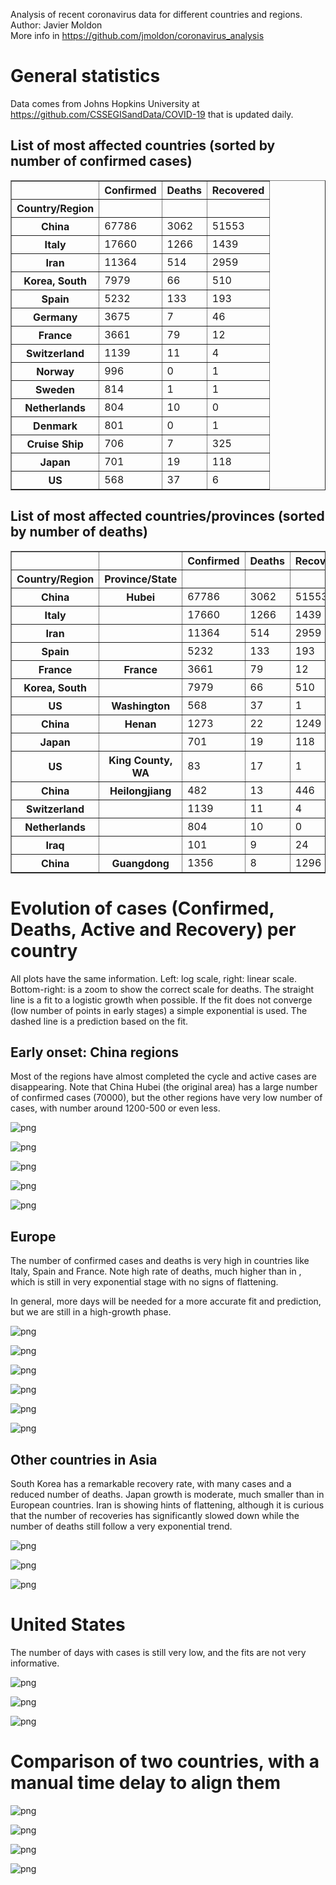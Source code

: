 Analysis of recent coronavirus data for different countries and regions.  
Author: Javier Moldon  
More info in https://github.com/jmoldon/coronavirus_analysis

# General statistics

Data comes from Johns Hopkins University at https://github.com/CSSEGISandData/COVID-19 that is updated daily.

## List of most affected countries (sorted by number of confirmed cases)




<div>
<style scoped>
    .dataframe tbody tr th:only-of-type {
        vertical-align: middle;
    }

    .dataframe tbody tr th {
        vertical-align: top;
    }

    .dataframe thead th {
        text-align: right;
    }
</style>
<table border="1" class="dataframe">
  <thead>
    <tr style="text-align: right;">
      <th></th>
      <th>Confirmed</th>
      <th>Deaths</th>
      <th>Recovered</th>
    </tr>
    <tr>
      <th>Country/Region</th>
      <th></th>
      <th></th>
      <th></th>
    </tr>
  </thead>
  <tbody>
    <tr>
      <th>China</th>
      <td>67786</td>
      <td>3062</td>
      <td>51553</td>
    </tr>
    <tr>
      <th>Italy</th>
      <td>17660</td>
      <td>1266</td>
      <td>1439</td>
    </tr>
    <tr>
      <th>Iran</th>
      <td>11364</td>
      <td>514</td>
      <td>2959</td>
    </tr>
    <tr>
      <th>Korea, South</th>
      <td>7979</td>
      <td>66</td>
      <td>510</td>
    </tr>
    <tr>
      <th>Spain</th>
      <td>5232</td>
      <td>133</td>
      <td>193</td>
    </tr>
    <tr>
      <th>Germany</th>
      <td>3675</td>
      <td>7</td>
      <td>46</td>
    </tr>
    <tr>
      <th>France</th>
      <td>3661</td>
      <td>79</td>
      <td>12</td>
    </tr>
    <tr>
      <th>Switzerland</th>
      <td>1139</td>
      <td>11</td>
      <td>4</td>
    </tr>
    <tr>
      <th>Norway</th>
      <td>996</td>
      <td>0</td>
      <td>1</td>
    </tr>
    <tr>
      <th>Sweden</th>
      <td>814</td>
      <td>1</td>
      <td>1</td>
    </tr>
    <tr>
      <th>Netherlands</th>
      <td>804</td>
      <td>10</td>
      <td>0</td>
    </tr>
    <tr>
      <th>Denmark</th>
      <td>801</td>
      <td>0</td>
      <td>1</td>
    </tr>
    <tr>
      <th>Cruise Ship</th>
      <td>706</td>
      <td>7</td>
      <td>325</td>
    </tr>
    <tr>
      <th>Japan</th>
      <td>701</td>
      <td>19</td>
      <td>118</td>
    </tr>
    <tr>
      <th>US</th>
      <td>568</td>
      <td>37</td>
      <td>6</td>
    </tr>
  </tbody>
</table>
</div>



## List of most affected countries/provinces (sorted by number of deaths)




<div>
<style scoped>
    .dataframe tbody tr th:only-of-type {
        vertical-align: middle;
    }

    .dataframe tbody tr th {
        vertical-align: top;
    }

    .dataframe thead th {
        text-align: right;
    }
</style>
<table border="1" class="dataframe">
  <thead>
    <tr style="text-align: right;">
      <th></th>
      <th></th>
      <th>Confirmed</th>
      <th>Deaths</th>
      <th>Recovered</th>
    </tr>
    <tr>
      <th>Country/Region</th>
      <th>Province/State</th>
      <th></th>
      <th></th>
      <th></th>
    </tr>
  </thead>
  <tbody>
    <tr>
      <th>China</th>
      <th>Hubei</th>
      <td>67786</td>
      <td>3062</td>
      <td>51553</td>
    </tr>
    <tr>
      <th>Italy</th>
      <th></th>
      <td>17660</td>
      <td>1266</td>
      <td>1439</td>
    </tr>
    <tr>
      <th>Iran</th>
      <th></th>
      <td>11364</td>
      <td>514</td>
      <td>2959</td>
    </tr>
    <tr>
      <th>Spain</th>
      <th></th>
      <td>5232</td>
      <td>133</td>
      <td>193</td>
    </tr>
    <tr>
      <th>France</th>
      <th>France</th>
      <td>3661</td>
      <td>79</td>
      <td>12</td>
    </tr>
    <tr>
      <th>Korea, South</th>
      <th></th>
      <td>7979</td>
      <td>66</td>
      <td>510</td>
    </tr>
    <tr>
      <th>US</th>
      <th>Washington</th>
      <td>568</td>
      <td>37</td>
      <td>1</td>
    </tr>
    <tr>
      <th>China</th>
      <th>Henan</th>
      <td>1273</td>
      <td>22</td>
      <td>1249</td>
    </tr>
    <tr>
      <th>Japan</th>
      <th></th>
      <td>701</td>
      <td>19</td>
      <td>118</td>
    </tr>
    <tr>
      <th>US</th>
      <th>King County, WA</th>
      <td>83</td>
      <td>17</td>
      <td>1</td>
    </tr>
    <tr>
      <th>China</th>
      <th>Heilongjiang</th>
      <td>482</td>
      <td>13</td>
      <td>446</td>
    </tr>
    <tr>
      <th>Switzerland</th>
      <th></th>
      <td>1139</td>
      <td>11</td>
      <td>4</td>
    </tr>
    <tr>
      <th>Netherlands</th>
      <th></th>
      <td>804</td>
      <td>10</td>
      <td>0</td>
    </tr>
    <tr>
      <th>Iraq</th>
      <th></th>
      <td>101</td>
      <td>9</td>
      <td>24</td>
    </tr>
    <tr>
      <th>China</th>
      <th>Guangdong</th>
      <td>1356</td>
      <td>8</td>
      <td>1296</td>
    </tr>
  </tbody>
</table>
</div>



# Evolution of cases (Confirmed, Deaths, Active and Recovery) per country

All plots have the same information. Left: log scale, right: linear scale. Bottom-right: is a zoom to show the correct scale for deaths. The straight line is a fit to a logistic growth when possible. If the fit does not converge (low number of points in early stages) a simple exponential is used. The dashed line is a prediction based on the fit. 

## Early onset: China regions

Most of the regions have almost completed the cycle and active cases are disappearing. Note that China Hubei (the original area) has a large number of confirmed cases (70000), but the other regions have very low number of cases, with number around 1200-500 or even less.


![png](cvid_report_files/cvid_report_18_0.png)



![png](cvid_report_files/cvid_report_18_1.png)



![png](cvid_report_files/cvid_report_18_2.png)



![png](cvid_report_files/cvid_report_18_3.png)



![png](cvid_report_files/cvid_report_18_4.png)


## Europe

The number of confirmed cases and deaths is very high in countries like Italy, Spain and France. Note high rate of deaths, much higher than in , which is still in very exponential stage with no signs of flattening.

In general, more days will be needed for a more accurate fit and prediction, but we are still in a high-growth phase.


![png](cvid_report_files/cvid_report_20_0.png)



![png](cvid_report_files/cvid_report_20_1.png)



![png](cvid_report_files/cvid_report_20_2.png)



![png](cvid_report_files/cvid_report_20_3.png)



![png](cvid_report_files/cvid_report_20_4.png)



![png](cvid_report_files/cvid_report_20_5.png)


## Other countries in Asia

South Korea has a remarkable recovery rate, with many cases and a reduced number of deaths. Japan growth is moderate, much smaller than in European countries. Iran is showing hints of flattening, although it is curious that the number of recoveries has significantly slowed down while the number of deaths still follow a very exponential trend.


![png](cvid_report_files/cvid_report_22_0.png)



![png](cvid_report_files/cvid_report_22_1.png)



![png](cvid_report_files/cvid_report_22_2.png)


# United States

The number of days with cases is still very low, and the fits are not very informative.


![png](cvid_report_files/cvid_report_24_0.png)



![png](cvid_report_files/cvid_report_24_1.png)



![png](cvid_report_files/cvid_report_24_2.png)


# Comparison of two countries, with a manual time delay to align them


![png](cvid_report_files/cvid_report_27_0.png)



![png](cvid_report_files/cvid_report_28_0.png)



![png](cvid_report_files/cvid_report_29_0.png)



![png](cvid_report_files/cvid_report_30_0.png)

